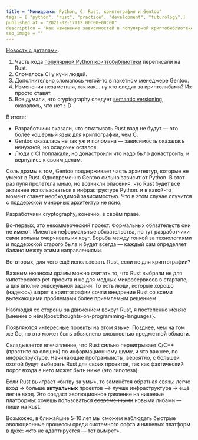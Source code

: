 ```yaml
---
title = "Минидрама: Python, C, Rust, криптография и Gentoo"
tags = [ "python", "rust", "practice", "development", "futurology",]
published_at = "2021-02-17T12:00:00+00:00"
description = "Как изменение зависимостей в популярной криптобиблиотеке сломало CI у кучи людей и Gentoo."
seo_image = ""
---
```


[Новость с деталями](https://lwn.net/SubscriberLink/845535/b994663dd32cf51c/).

1. Часть кода [популярной Python криптобиблиотеки](https://github.com/pyca/cryptography) переписали на Rust.
2. Сломалось CI у кучи людей.
3. Дополнительно сломалось чегой-то в пакетном менеджере Gentoo.
4. Изменения незаметили, так как… ну кто следит за криптолибами? Их просто ставят.
5. Все думали, что cryptography следует [semantic versioning](https://semver.org/), оказалось, что нет :-D

В итоге:

- Разработчики сказали, что откатывать Rust взад не будут — это более кошерный язык для криптографии, чем C.
- Gentoo оказалась не так уж и поломана — зависимость оказалась ненужной, но осадочек остался.
- Люди с CI поплакали, но донастроили что надо было донастроить, и вернулись к своим делам.

Соль драмы в том, Gentoo поддерживает часть архитектур, которые не умеют в Rust. Одновременно Gentoo сильно зависит от Python. В этот раз пуля пролетела мимо, но возникли опасения, что Rust будет всё активнее использоваться к инфраструктуре Python. и в какой-то момент станет необходимой зависимостью. Что в этом случае случится с поддержкой минорных архитектур не ясно.

<!-- more -->

Разработчики cryptography, конечно, в своём праве.

Во-первых, это некоммерческий проект. Формальных обязательств они не имеют. Имеются неформальные обязательства, но тут разработчики сами вольны очерчивать их круг. Борьба между гонкой за технологиями и поддержкой старого была и будет всегда — каждый сам определяет баланс между этими направлениями.

Во-вторых, для чего ещё использовать Rust, если не для криптографии?

Важным нюансом драмы можно считать то, что Rust выбрали не для хипстерского pet-проекта и не для модных микросервисов в стартапе, а для вполне олдскульной задачи. То есть люди, которые хорошо (надеюсь) шарят в криптографии сочли внедрение Rust со всеми вытекающими проблемами более приемлемым решением.

Наблюдая со стороны за движением вокруг Rust, я постепенно меняю [мнение о нём]{post:thoughts-on-programming-languages}.

Появляются [интересные проекты](https://github.com/nushell/nushell) на этом языке. Позднее, чем на том же Go, но это может быть объяснено сложностью предметной области.

Складывается впечатление, что Rust сильно переигрывает C/С++ (простите за слешик) по информационному шуму, и что важнее, по инфраструктуре. Начинающие программисты, вероятно, с большей охотой будут выбирать Rust для своих проектов, так как фактический порог входа в него может быть ниже (это гипотеза).

Если Rust выиграет «битву за умы», то замкнётся обратная связь: легче вход -> больше **актуальных** проектов —> лучше инфраструктура -> ещё легче вход. Это создаст эволюционное давление на нишевые платформы: хочешь пользоваться ~~современными~~ новыми либами — пиши на Rust.

Возможно, в ближайшие 5-10 лет мы сможем наблюдать быстрые эволюционные процессы среди системного софта и нишевых платформ в духе: «кто не адаптируется — тот вымрет».
